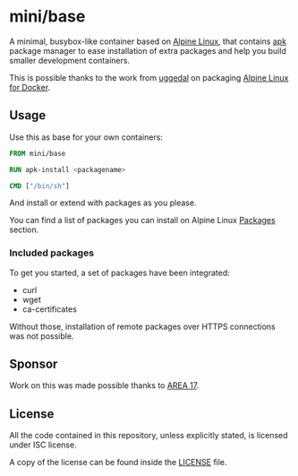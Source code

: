 # mini/base

A minimal, busybox-like container based on [Alpine Linux](http://alpinelinux.org/),
that contains [apk](http://wiki.alpinelinux.org/wiki/Alpine_Linux_package_management)
package manager to ease installation of extra packages and help you build
smaller development containers.

This is possible thanks to the work from [uggedal](https://github.com/uggedal)
on packaging [Alpine Linux for Docker](https://github.com/uggedal/docker-alpine).

## Usage

Use this as base for your own containers:

```dockerfile
FROM mini/base

RUN apk-install <packagename>

CMD ["/bin/sh"]
```

And install or extend with packages as you please.

You can find a list of packages you can install on Alpine Linux [Packages](http://forum.alpinelinux.org/packages)
section.

### Included packages

To get you started, a set of packages have been integrated:

- curl
- wget
- ca-certificates

Without those, installation of remote packages over HTTPS connections was
not possible.

## Sponsor

Work on this was made possible thanks to [AREA 17](http://www.area17.com).

## License

All the code contained in this repository, unless explicitly stated, is
licensed under ISC license.

A copy of the license can be found inside the [LICENSE](LICENSE) file.
